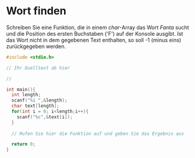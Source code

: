 # Wort finden

Schreiben Sie eine Funktion, die in einem *char*-Array das Wort *Fanta* sucht 
und die Position des ersten Buchstaben ('F') auf der Konsole ausgibt.
Ist das Wort nicht in dem gegebenen Text enthalten, so soll -1 (minus eins) zurückgegeben werden.

```cpp
#include <stdio.h>

// Ihr Quelltext ab hier

//

int main(){
  int length;
  scanf("%i ",&length);
  char text[length];
  for(int i = 0; i<length;i++){
    scanf("%c",&text[i]);
  }
  
  // Rufen Sie hier die Funktion auf und geben Sie das Ergebnis aus

  return 0;
}
```